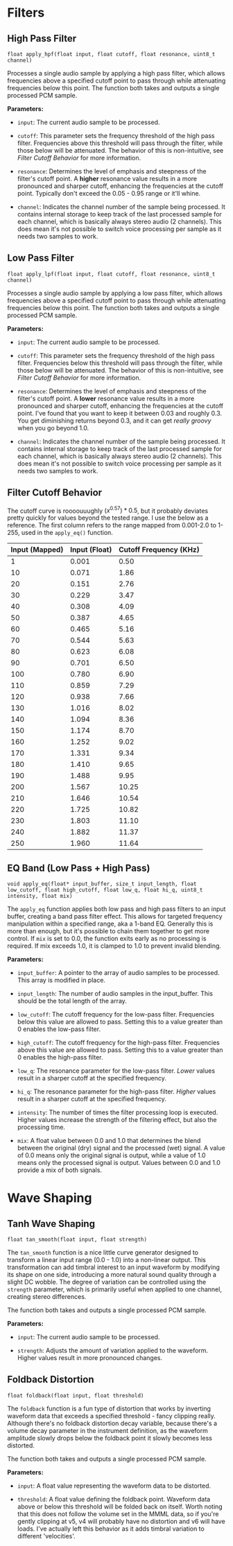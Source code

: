 Filters
=======

High Pass Filter
----------------

`float apply_hpf(float input, float cutoff, float resonance, uint8_t channel)`

Processes a single audio sample by applying a high pass filter, which allows frequencies above a specified cutoff point to pass through while attenuating frequencies below this point. The function both takes and outputs a single processed PCM sample.

**Parameters:**

- `input`: The current audio sample to be processed.

- `cutoff`: This parameter sets the frequency threshold of the high pass filter. Frequencies above this threshold will pass through the filter, while those below will be attenuated. The behavior of this is non-intuitive, see *Filter Cutoff Behavior* for more information.

- `resonance`: Determines the level of emphasis and steepness of the filter's cutoff point. A **higher** resonance value results in a more pronounced and sharper cutoff, enhancing the frequencies at the cutoff point. Typically don't exceed the 0.05 - 0.95 range or it'll whine.

- `channel`: Indicates the channel number of the sample being processed. It contains internal storage to keep track of the last processed sample for each channel, which is basically always stereo audio (2 channels). This does mean it's not possible to switch voice processing per sample as it needs two samples to work.


Low Pass Filter
----------------

`float apply_lpf(float input, float cutoff, float resonance, uint8_t channel)`

Processes a single audio sample by applying a low pass filter, which allows frequencies above a specified cutoff point to pass through while attenuating frequencies below this point. The function both takes and outputs a single processed PCM sample.

**Parameters:**

- `input`: The current audio sample to be processed.

- `cutoff`: This parameter sets the frequency threshold of the high pass filter. Frequencies below this threshold will pass through the filter, while those below will be attenuated. The behavior of this is non-intuitive, see *Filter Cutoff Behavior* for more information.

- `resonance`: Determines the level of emphasis and steepness of the filter's cutoff point. A **lower** resonance value results in a more pronounced and sharper cutoff, enhancing the frequencies at the cutoff point. I've found that you want to keep it between 0.03 and roughly 0.3. You get diminishing returns beyond 0.3, and it can get *really groovy* when you go beyond 1.0.

- `channel`: Indicates the channel number of the sample being processed. It contains internal storage to keep track of the last processed sample for each channel, which is basically always stereo audio (2 channels). This does mean it's not possible to switch voice processing per sample as it needs two samples to work.

Filter Cutoff Behavior
----------------------

The cutoff curve is roooouuughly $`(x^0.57)*0.5`$, but it probably deviates pretty quickly for values beyond the tested range. I use the below as a reference. The first column refers to the range mapped from 0.001-2.0 to 1-255, used in the `apply_eq()` function.

| Input (Mapped) | Input (Float) | Cutoff Frequency (KHz) |
| -------------- | ------------- | ---------------------- |
| 1              | 0.001         | 0.50                   |
| 10             | 0.071         | 1.86                   |
| 20             | 0.151         | 2.76                   |
| 30             | 0.229         | 3.47                   |
| 40             | 0.308         | 4.09                   |
| 50             | 0.387         | 4.65                   |
| 60             | 0.465         | 5.16                   |
| 70             | 0.544         | 5.63                   |
| 80             | 0.623         | 6.08                   |
| 90             | 0.701         | 6.50                   |
| 100            | 0.780         | 6.90                   |
| 110            | 0.859         | 7.29                   |
| 120            | 0.938         | 7.66                   |
| 130            | 1.016         | 8.02                   |
| 140            | 1.094         | 8.36                   |
| 150            | 1.174         | 8.70                   |
| 160            | 1.252         | 9.02                   |
| 170            | 1.331         | 9.34                   |
| 180            | 1.410         | 9.65                   |
| 190            | 1.488         | 9.95                   |
| 200            | 1.567         | 10.25                  |
| 210            | 1.646         | 10.54                  |
| 220            | 1.725         | 10.82                  |
| 230            | 1.803         | 11.10                  |
| 240            | 1.882         | 11.37                  |
| 250            | 1.960         | 11.64                  |

EQ Band (Low Pass + High Pass)
------------------------------

`void apply_eq(float* input_buffer, size_t input_length, float low_cutoff, float high_cutoff, float low_q, float hi_q, uint8_t intensity, float mix)`

The `apply_eq` function applies both low pass and high pass filters to an input buffer, creating a band pass filter effect. This allows for targeted frequency manipulation within a specified range, aka a 1-band EQ. Generally this is more than enough, but it's possible to chain them together to get more control. If `mix` is set to 0.0, the function exits early as no processing is required. If mix exceeds 1.0, it is clamped to 1.0 to prevent invalid blending.

**Parameters:**

- `input_buffer`: A pointer to the array of audio samples to be processed. This array is modified in place.

- `input_length`: The number of audio samples in the input_buffer. This should be the total length of the array.

- `low_cutoff`: The cutoff frequency for the low-pass filter. Frequencies below this value are allowed to pass. Setting this to a value greater than 0 enables the low-pass filter.

- `high_cutoff`: The cutoff frequency for the high-pass filter. Frequencies above this value are allowed to pass. Setting this to a value greater than 0 enables the high-pass filter.

- `low_q`: The resonance parameter for the low-pass filter. *Lower* values result in a sharper cutoff at the specified frequency.

- `hi_q`: The resonance parameter for the high-pass filter. *Higher* values result in a sharper cutoff at the specified frequency.

- `intensity`: The number of times the filter processing loop is executed. Higher values increase the strength of the filtering effect, but also the processing time.

- `mix`: A float value between 0.0 and 1.0 that determines the blend between the original (dry) signal and the processed (wet) signal. A value of 0.0 means only the original signal is output, while a value of 1.0 means only the processed signal is output. Values between 0.0 and 1.0 provide a mix of both signals.

Wave Shaping
============

Tanh Wave Shaping
-----------------

`float tan_smooth(float input, float strength)`

The `tan_smooth` function is a nice little curve generator designed to transform a linear input range (0.0 - 1.0) into a non-linear output. This transformation can add timbral interest to an input waveform by modifying its shape on one side, introducing a more natural sound quality through a slight DC wobble. The degree of variation can be controlled using the `strength` parameter, which is primarily useful when applied to one channel, creating stereo differences.

The function both takes and outputs a single processed PCM sample.

**Parameters:**

- `input`: The current audio sample to be processed.

- `strength`: Adjusts the amount of variation applied to the waveform. Higher values result in more pronounced changes.


Foldback Distortion
-------------------

`float foldback(float input, float threshold)`

The `foldback` function is a fun type of distortion that works by inverting waveform data that exceeds a specified threshold - fancy clipping really. Although there's no foldback distortion decay variable, because there's a volume decay parameter in the instrument definition, as the waveform amplitude slowly drops below the foldback point it slowly becomes less distorted.

The function both takes and outputs a single processed PCM sample.

**Parameters:**

- `input`:  A float value representing the waveform data to be distorted.

- `threshold`:  A float value defining the foldback point. Waveform data above or below this threshold will be folded back on itself. Worth noting that this does not follow the volume set in the MMML data, so if you're gently clipping at v5, v4 will probably have no distortion and v6 will have loads. I've actually left this behavior as it adds timbral variation to different 'velocities'.